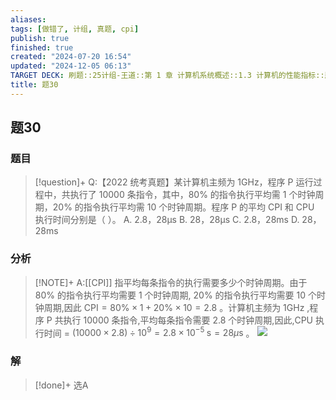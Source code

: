 ```yaml
---
aliases: 
tags: [做错了, 计组, 真题, cpi]
publish: true
finished: true
created: "2024-07-20 16:54"
updated: "2024-12-05 06:13"
TARGET DECK: 刷题::25计组-王道::第 1 章 计算机系统概述::1.3 计算机的性能指标::题30
title: 题30
---
```

## 题30
### 题目
> [!question]+
> Q:【2022 统考真题】某计算机主频为 1GHz，程序 P 运行过程中，共执行了 10000 条指令，其中，80% 的指令执行平均需 1 个时钟周期，20% 的指令执行平均需 10 个时钟周期。程序 P 的平均 CPI 和 CPU 执行时间分别是（ ）。
> A. 2.8，28μs
> B. 28，28μs
> C. 2.8，28ms
> D. 28，28ms
### 分析
> [!NOTE]+
> A:[[CPI]] 指平均每条指令的执行需要多少个时钟周期。由于 ${80}\%$ 的指令执行平均需要 1 个时钟周期, ${20}\%$ 的指令执行平均需要 10 个时钟周期,因此 $\mathrm{{CPI}} = {80}\%  \times  1 + {20}\%  \times  {10} = {2.8}$ 。计算机主频为 $1\mathrm{{GHz}}$ ,程序 $\mathrm{P}$ 共执行 10000 条指令,平均每条指令需要 2.8 个时钟周期,因此,CPU 执行时间 $=$ $\left( {{10000} \times  {2.8}}\right)  \div  {10}^{9} = {2.8} \times  {10}^{-5}\mathrm{\;s} = {28\mu }\mathrm{s}$ 。
> ![](https://img.hwenyi.live/202407230257184.webp)
### 解
> [!done]+
> 选A
<!--ID: 1721674773015-->